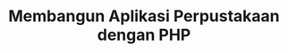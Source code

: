 ---
title: Membangun Aplikasi Perpustakaan dengan PHP
cover: './images/membangun-aplikasi-perpustakaan-dengan-php/cover.png'
price: 40000
---